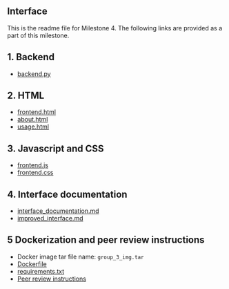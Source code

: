 ## Interface 

This is the readme file for Milestone 4. The following links are provided as a part of this milestone.

## 1. Backend
- [backend.py](https://github.ubc.ca/us45/COLX_523_group3/blob/master/interface/backend.py)

## 2. HTML
- [frontend.html](https://github.ubc.ca/us45/COLX_523_group3/blob/master/interface/frontend.html)
- [about.html](https://github.ubc.ca/us45/COLX_523_group3/blob/master/interface/about.html)
- [usage.html](https://github.ubc.ca/us45/COLX_523_group3/blob/master/interface/usage.html)

## 3. Javascript and CSS
- [frontend.js](https://github.ubc.ca/us45/COLX_523_group3/blob/master/interface/frontend.js)
- [frontend.css](https://github.ubc.ca/us45/COLX_523_group3/blob/master/interface/frontend.css)

## 4. Interface documentation
- [interface_documentation.md](https://github.ubc.ca/us45/COLX_523_group3/blob/master/milestone_4/interface_documentation.md)
- [improved_interface.md](https://github.ubc.ca/us45/COLX_523_group3/blob/master/milestone_4/improved_interface.md)

## 5 Dockerization and peer review instructions
- Docker image tar file name: `group_3_img.tar`
- [Dockerfile](https://github.ubc.ca/us45/COLX_523_group3/blob/master/interface/Dockerfile)
- [requirements.txt](https://github.ubc.ca/us45/COLX_523_group3/blob/master/interface/requirements.txt)
- [Peer review instructions](https://github.ubc.ca/us45/COLX_523_group3/blob/master/how_to_use_interface_group_3.md)
